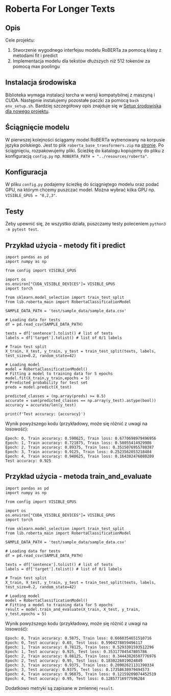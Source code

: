 # Roberta For Longer Texts

## Opis

Cele projektu:

1. Stworzenie wygodnego interfejsu modelu RoBERTa za pomocą klasy z metodami fit i predict
2. Implementacja modelu dla tekstów dłuższych niż 512 tokenów za pomocą max poolingu

## Instalacja środowiska
Biblioteka wymaga instalacji torcha w wersji kompatybilnej z maszyną i CUDA. Następnie instalujemy pozostałe paczki za pomocą ```bash env_setup.sh```. Bardziej szczegółowy opis znajduje się w [Setup środowiska dla nowego projektu](docs/setup_env.md).

## Ściągnięcie modelu
W pierwszej kolejności ściągamy model RoBERTa wytrenowany na korpusie języka polskiego. Jest to plik ```roberta_base_transformers.zip``` na  [stronie](https://github.com/sdadas/polish-roberta/releases). Po ściągnięciu, rozpakowujemy pliki. Ścieżkę do katalogu kopiujemy do pliku z konfiguracją ```config.py``` np. ```ROBERTA_PATH = "../resources/roberta"```.

## Konfiguracja
W pliku ```config.py``` podajemy ścieżkę do ściągniętego modelu oraz podać GPU, na którym chcemy puszczać model. Można wybrać kilka GPU np. ```VISIBLE_GPUS = "0,2,3"```.

## Testy
Żeby upewnić się, że wszystko działa, puszczamy testy poleceniem ```python3 -m pytest test```.

## Przykład użycia - metody fit i predict

```
import pandas as pd
import numpy as np

from config import VISIBLE_GPUS

import os
os.environ["CUDA_VISIBLE_DEVICES"]= VISIBLE_GPUS
import torch

from sklearn.model_selection import train_test_split
from lib.roberta_main import RobertaClassificationModel

SAMPLE_DATA_PATH = 'test/sample_data/sample_data.csv'

# Loading data for tests
df = pd.read_csv(SAMPLE_DATA_PATH)

texts = df['sentence'].tolist() # list of texts
labels = df['target'].tolist() # list of 0/1 labels

# Train test split
X_train, X_test, y_train, y_test = train_test_split(texts, labels, test_size=0.2, random_state=42)

# Loading model
model = RobertaClassificationModel()
# Fitting a model to training data for 5 epochs
model.fit(X_train,y_train,epochs = 5)
# Predicted probability for test set
preds = model.predict(X_test)

predicted_classes = (np.array(preds) >= 0.5)
accurate = sum(predicted_classes == np.array(y_test).astype(bool))
accuracy = accurate/len(y_test)

print(f'Test accuracy: {accuracy}')
```

Wynik powyższego kodu (przykładowy, może się różnić z uwagi na losowość):
 ```
Epoch: 0, Train accuracy: 0.590625, Train loss: 0.6770698979496956
Epoch: 1, Train accuracy: 0.721875, Train loss: 0.58055414929986
Epoch: 2, Train accuracy: 0.89375, Train loss: 0.3515076955780387
Epoch: 3, Train accuracy: 0.9125, Train loss: 0.2523562053218484
Epoch: 4, Train accuracy: 0.940625, Train loss: 0.164382476080209
Test accuracy: 0.925
 ```

## Przykład użycia - metoda train_and_evaluate

```
import pandas as pd
import numpy as np

from config import VISIBLE_GPUS

import os
os.environ["CUDA_VISIBLE_DEVICES"]= VISIBLE_GPUS
import torch

from sklearn.model_selection import train_test_split
from lib.roberta_main import RobertaClassificationModel

SAMPLE_DATA_PATH = 'test/sample_data/sample_data.csv'

# Loading data for tests
df = pd.read_csv(SAMPLE_DATA_PATH)

texts = df['sentence'].tolist() # list of texts
labels = df['target'].tolist() # list of 0/1 labels

# Train test split
X_train, X_test, y_train, y_test = train_test_split(texts, labels, test_size=0.2, random_state=42)

# Loading model
model = RobertaClassificationModel()
# Fitting a model to training data for 5 epochs
result = model.train_and_evaluate(X_train, X_test, y_train, y_test,epochs = 5)
```

 Wynik powyższego kodu (przykładowy, może się różnić z uwagi na losowość):

```
Epoch: 0, Train accuracy: 0.5875, Train loss: 0.6660354651510716
Epoch: 0, Test accuracy: 0.65, Test loss: 0.5904278859496117
Epoch: 1, Train accuracy: 0.78125, Train loss: 0.5293301593512296
Epoch: 1, Test accuracy: 0.925, Test loss: 0.35317784547805786
Epoch: 2, Train accuracy: 0.88125, Train loss: 0.34443826507776976
Epoch: 2, Test accuracy: 0.95, Test loss: 0.1830226019024849
Epoch: 3, Train accuracy: 0.9375, Train loss: 0.20902621131390334
Epoch: 3, Test accuracy: 0.9375, Test loss: 0.17358638979494573
Epoch: 4, Train accuracy: 0.96875, Train loss: 0.12159209074452519
Epoch: 4, Test accuracy: 0.95, Test loss: 0.12857716977596284
```

Dodatkowo metryki są zapisane w zmiennej `result`.